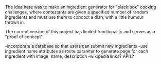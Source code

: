 <!-- BLACKBOX PROJECT -->

The idea here was to make an ingredient generator for "black box" cooking challenges, where contestants are given a specified number of random ingredients and must use them to concoct a dish, with a little humour thrown in.

The current version of this project has limited functionality and serves as a "proof of concept". 


<!-- NOTES TO FUTURE ME -->
-incorporate a database so that users can submit new ingredients 
-use ingredient name attributes as route paramter to generate page for each ingredient with image, name, description
-wikipedia links? APIs?
